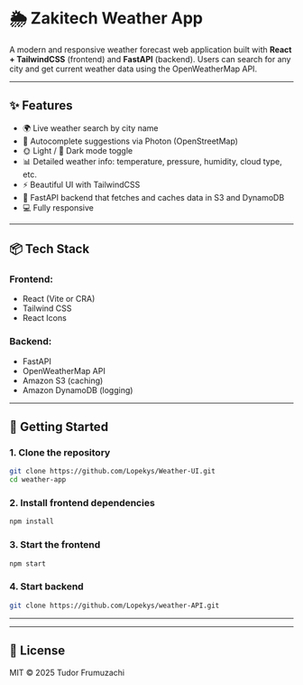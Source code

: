# 🌦️ Zakitech Weather App

A modern and responsive weather forecast web application built with **React + TailwindCSS** (frontend) and **FastAPI** (backend). Users can search for any city and get current weather data using the OpenWeatherMap API.

---

## ✨ Features

- 🌍 Live weather search by city name
- 🔎 Autocomplete suggestions via Photon (OpenStreetMap)
- 🌞 Light / 🌙 Dark mode toggle
- 📊 Detailed weather info: temperature, pressure, humidity, cloud type, etc.
- ⚡ Beautiful UI with TailwindCSS
- 📡 FastAPI backend that fetches and caches data in S3 and DynamoDB
- 💻 Fully responsive

---

## 📦 Tech Stack

### Frontend:
- React (Vite or CRA)
- Tailwind CSS
- React Icons

### Backend:
- FastAPI
- OpenWeatherMap API
- Amazon S3 (caching)
- Amazon DynamoDB (logging)

---

## 🚀 Getting Started

### 1. Clone the repository
```bash
git clone https://github.com/Lopekys/Weather-UI.git
cd weather-app
```

### 2. Install frontend dependencies
```bash
npm install
```

### 3. Start the frontend
```bash
npm start
```

### 4. Start backend
```bash
git clone https://github.com/Lopekys/weather-API.git
```
---

---

## 📝 License
MIT © 2025 Tudor Frumuzachi
